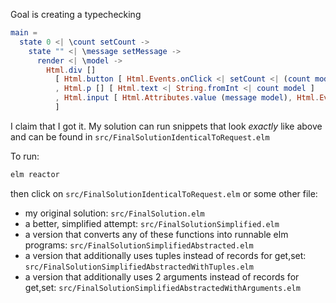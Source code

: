 Goal is creating a typechecking
```elm
main =
  state 0 <| \count setCount ->
    state "" <| \message setMessage ->
      render <| \model ->
        Html.div []
          [ Html.button [ Html.Events.onClick <| setCount <| (count model) + 1 ] [ Html.text "+" ]
          , Html.p [] [ Html.text <| String.fromInt <| count model ]
          , Html.input [ Html.Attributes.value (message model), Html.Events.onInput setMessage ] []
          ]
```

I claim that I got it. My solution can run snippets that look _exactly_ like above and can be found in `src/FinalSolutionIdenticalToRequest.elm`

To run:
```bash
elm reactor
```
then click on `src/FinalSolutionIdenticalToRequest.elm` or some other file:

  - my original solution: `src/FinalSolution.elm`
  - a better, simplified attempt: `src/FinalSolutionSimplified.elm`
  - a version that converts any of these functions into runnable elm programs: `src/FinalSolutionSimplifiedAbstracted.elm`
  - a version that additionally uses tuples instead of records for get,set: `src/FinalSolutionSimplifiedAbstractedWithTuples.elm`
  - a version that additionally uses 2 arguments instead of records for get,set: `src/FinalSolutionSimplifiedAbstractedWithArguments.elm`
